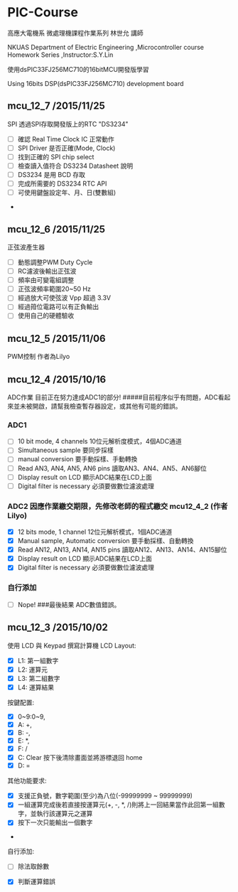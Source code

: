 ﻿# PIC-Course
高應大電機系 微處理機課程作業系列 林世允 講師

NKUAS Department of Electric Engineering ,Microcontroller course Homework Series ,Instructor:S.Y.Lin

使用dsPIC33FJ256MC710的16bitMCU開發版學習

Using 16bits DSP(dsPIC33FJ256MC710) development board

## mcu_12_7  /2015/11/25
SPI
透過SPI存取開發版上的RTC "DS3234"
  - [ ] 確認 Real Time Clock IC 正常動作
  - [ ] SPI Driver 是否正確(Mode, Clock)
  - [ ] 找到正確的 SPI chip select
  - [ ] 檢查讀入值符合 DS3234 Datasheet 說明
  - [ ] DS3234 是用 BCD 存取
  - [ ] 完成所需要的 DS3234 RTC API 
  - [ ] 可使用鍵盤設定年、月、日(雙數組)
  - 
## mcu_12_6  /2015/11/25
正弦波產生器
  - [ ] 動態調整PWM Duty Cycle
  - [ ] RC濾波後輸出正弦波
  - [ ] 頻率由可變電組調整
  - [ ] 正弦波頻率範圍20~50 Hz
  - [ ] 經過放大可使弦波 Vpp 超過 3.3V
  - [ ] 經過箝位電路可以有正負輸出
  - [ ] 使用自己的硬體驗收

## mcu_12_5  /2015/11/06
PWM控制
作者為Lilyo

## mcu_12_4  /2015/10/16
ADC作業
目前正在努力達成ADC1的部分!
#####目前程序似乎有問題，ADC看起來並未被開啟，請幫我檢查暫存器設定，或其他有可能的錯誤。
### ADC1
  - [ ] 10 bit mode, 4 channels               10位元解析度模式，4個ADC通道
  - [ ] Simultaneous sample                   要同步採樣
  - [ ] manual conversion                     要手動採樣、手動轉換
  - [ ] Read AN3, AN4, AN5, AN6 pins          讀取AN3、AN4、AN5、AN6腳位
  - [ ] Display result on LCD                 顯示ADC結果在LCD上面
  - [ ] Digital filter is necessary           必須要做數位濾波處理

### ADC2  因應作業繳交期限，先修改老師的程式繳交 mcu12_4_2 (作者Lilyo)
  - [x] 12 bits mode, 1 channel               12位元解析模式，1個ADC通道
  - [x] Manual sample, Automatic conversion   要手動採樣、自動轉換
  - [x] Read AN12, AN13, AN14, AN15 pins      讀取AN12、AN13、AN14、AN15腳位
  - [x] Display result on LCD                 顯示ADC結果在LCD上面
  - [x] Digital filter is necessary           必須要做數位濾波處理

### 自行添加
  - [ ] Nope!
###最後結果
  ADC數值錯誤。

## mcu_12_3  /2015/10/02
使用 LCD 與 Keypad 撰寫計算機
LCD Layout:
  - [x] L1: 第一組數字 
  - [x] L2: 運算元
  - [x] L3: 第二組數字
  - [x] L4: 運算結果
  
按鍵配置:
  - [x] 0~9:0~9,
  - [x] A: +,
  - [x] B: -,
  - [x] E: *,
  - [x] F: /
  - [x] C: Clear 按下後清除畫面並將游標退回 home
  - [x] D: =
  
其他功能要求:
  - [x] 支援正負號，數字範圍(至少)為八位(-99999999 ~ 99999999)
  - [x] 一組運算完成後若直接按運算元(+, -, *, /)則將上一回結果當作此回第一組數字，並執行該運算元之運算
  - [x] 按下一次只能輸出一個數字
  - 
  
自行添加:
  - [ ] 除法取餘數
  - [x] 判斷運算錯誤

